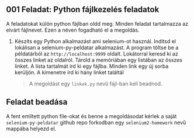 ## 001 Feladat: Python fájlkezelés feladatok

A feladatokat külön python fájlban oldd meg. Minden feladat tartalmazza az elvárt fájlnevet. Ezen a néven fogadható el a megoldás.

1) Készíts egy Python alkalmazást ami selenium-ot használ. Indítsd el lokálisan a selenium-py-peldatar alkalmazást. A program töltse be a példatárból az `http://localhost:9999` oldalt. Lokátorral keresd ki az összes linket az oldalról. Tárold a memóriában egy listában az összes linket. A lista tartalmát írd ki egy fájlba. Minden link egy új sorba kerüljön. A kimenetre írd ki hány linket találtál
    > A megoldást egy `linkek.py` nevű fájl-ban kell beadnod.

## Feladat beadása
A fent említett python file-okat és benne a megoldásodat kérlek a saját `selenium-py-peldatar` github repo forkodban egy `selenium2-homework` nevű mappába helyezd el.
